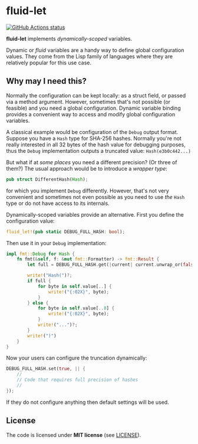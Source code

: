 fluid-let
=========

<a href="https://github.com/ilammy/fluid-let"><img alt="GitHub Actions status" src="https://github.com/ilammy/fluid-let/workflows/main/badge.svg"></a>

**fluid-let** implements _dynamically-scoped_ variables.

Dynamic or _fluid_ variables are
a handy way to define global configuration values.
They come from the Lisp family of languages
where they are relatively popular for this use case.

## Why may I need this?

Normally the configuration can be kept locally:
as a struct field, or passed via a method argument.
However, sometimes that's not possible (or feasible)
and you need a global configuration.
Dynamic variable binding provides a convenient way
to access and modify global configuration variables.

A classical example would be
configuration of the `Debug` output format.
Suppose you have a `Hash` type for SHA-256 hashes.
Normally you're not really interested in all 32 bytes
of the hash value for debugging purposes,
thus the `Debug` implementation outputs a truncated value:
`Hash(e3b0c442...)`

But what if at _some places_ you need a different precision?
(Or three of them?)
The usual approach would be to introduce a _wrapper type_:

```rust
pub struct DifferentHash(Hash);
```

for which you implement `Debug` differently.
However, that's not very convenient
and sometimes not even possible
as you need to use _the_ `Hash` type
or do not have access to its internals.

Dynamically-scoped variables provide an alternative.
First you define the configuration value:

```rust
fluid_let!(pub static DEBUG_FULL_HASH: bool);
```

Then use it in your `Debug` implementation:

```rust
impl fmt::Debug for Hash {
    fn fmt(&self, f: &mut fmt::Formatter) -> fmt::Result {
        let full = DEBUG_FULL_HASH.get(|current| current.unwrap_or(false));

        write!("Hash(")?;
        if full {
            for byte in self.value[..] {
                write!("{:02X}", byte);
            }
        } else {
            for byte in self.value[..8] {
                write!("{:02X}", byte);
            }
            write!("...")?;
        }
        write!(")")
    }
}
```

Now your users can configure the truncation dynamically:

```rust
DEBUG_FULL_HASH.set(true, || {
    //
    // Code that requires full precision of hashes
    //
});
```

If they do not configure anything
then default settings will be used.

## License

The code is licensed under **MIT license** (see [LICENSE](LICENSE)).
